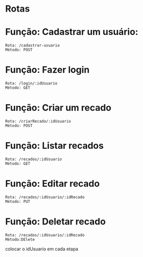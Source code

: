 # Rotas
    
# Função: Cadastrar um usuário: 
    Rota: /cadastrar-usuario 
    Método: POST

# Função: Fazer login
    Rota: /login/:idUsuario
    Método: GET
     
# Função: Criar um recado
    Rota: /criarRecado/:idUsuario
    Método: POST
     
# Função: Listar recados
    Rota: /recados/:idUsuario
    Método: GET
     
# Função: Editar recado
    Rota: /recados/:idUsuario/:idRecado
    Método: PUT

# Função: Deletar recado
    Rota: /recados/:idUsuario/:idRecado
    Método:DElete

       



colocar o idUsuario em cada etapa